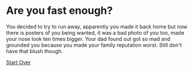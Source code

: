 # Are you fast enough?

You decided to try to run away, apparently you made it back home but now there is posters of you being wanted, it was a bad photo of you too, made your nose look ten times bigger. Your dad found out got so mad and grounded you because you made your family reputation worst.  Still don't have that blush though.

[Start Over](../woke-up/woke-up.md)
